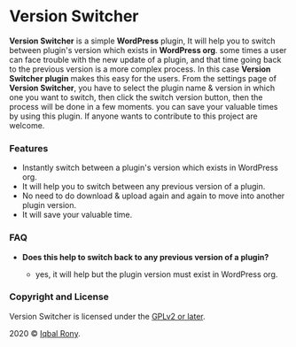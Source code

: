 # Version Switcher

**Version Switcher** is a simple **WordPress** plugin, It will help you to switch between plugin's version which exists in **WordPress org**. some times a user can face trouble with the new update of a plugin, and that time going back to the previous version is a more complex process. In this case **Version Switcher plugin** makes this easy for the users. From the settings page of **Version Switcher**, you have to select the plugin name & version in which one you want to switch, then click the switch version button, then the process will be done in a few moments. you can save your valuable times by using this plugin. If anyone wants to contribute to this project are welcome.

### Features
 * Instantly switch between a plugin's version which exists in WordPress org.
 * It will help you to switch between any previous version of a plugin.
 * No need to do download & upload again and again to move into another plugin version.
 * It will save your valuable time.


### FAQ

* **Does this help to switch back to any previous version of a plugin?**

    * yes, it will help but the plugin version must exist in WordPress org.

### Copyright and License
Version Switcher is licensed under the [GPLv2 or later](https://www.gnu.org/licenses/gpl-2.0.html).

2020 © [Iqbal Rony](http://www.iqbalrony.com).